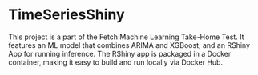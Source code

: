 # TimeSeriesShiny
This project is a part of the Fetch Machine Learning Take-Home Test. It features an ML model that combines ARIMA and XGBoost, and an RShiny App for running inference. The RShiny app is packaged in a Docker container, making it easy to build and run locally via Docker Hub.
